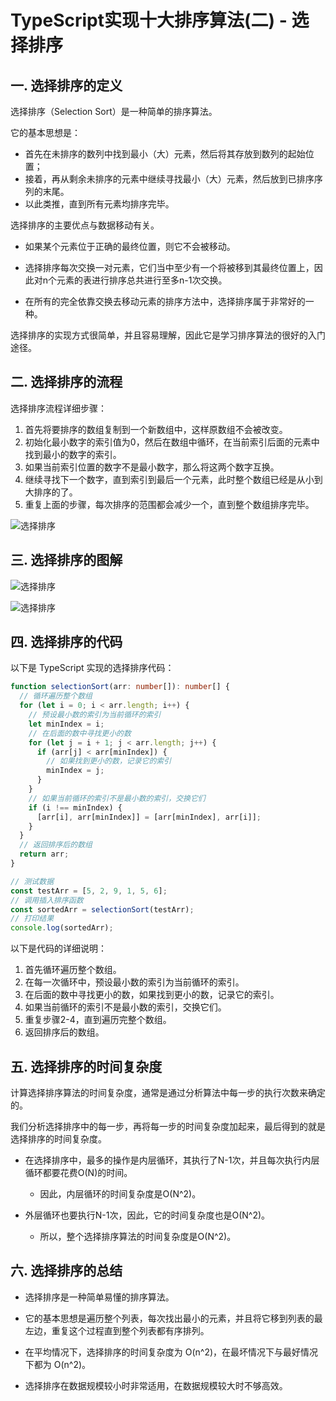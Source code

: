 # TypeScript实现十大排序算法(二) - 选择排序

## 一. 选择排序的定义

选择排序（Selection Sort）是一种简单的排序算法。

它的基本思想是：

* 首先在未排序的数列中找到最小（大）元素，然后将其存放到数列的起始位置；
* 接着，再从剩余未排序的元素中继续寻找最小（大）元素，然后放到已排序序列的末尾。
* 以此类推，直到所有元素均排序完毕。

选择排序的主要优点与数据移动有关。

* 如果某个元素位于正确的最终位置，则它不会被移动。

* 选择排序每次交换一对元素，它们当中至少有一个将被移到其最终位置上，因此对n个元素的表进行排序总共进行至多n-1次交换。
* 在所有的完全依靠交换去移动元素的排序方法中，选择排序属于非常好的一种。

选择排序的实现方式很简单，并且容易理解，因此它是学习排序算法的很好的入门途径。



## 二. 选择排序的流程

选择排序流程详细步骤：

1. 首先将要排序的数组复制到一个新数组中，这样原数组不会被改变。
2. 初始化最小数字的索引值为0，然后在数组中循环，在当前索引后面的元素中找到最小的数字的索引。
3. 如果当前索引位置的数字不是最小数字，那么将这两个数字互换。
4. 继续寻找下一个数字，直到索引到最后一个元素，此时整个数组已经是从小到大排序的了。
5. 重复上面的步骤，每次排序的范围都会减少一个，直到整个数组排序完毕。

![选择排序](https://coderwhy-1257727333.cos.ap-guangzhou.myqcloud.com/uPic/image-20230220154826956.png)



## 三. 选择排序的图解

![选择排序](https://coderwhy-1257727333.cos.ap-guangzhou.myqcloud.com/uPic/image-20230220154848891.png)

![选择排序](https://coderwhy-1257727333.cos.ap-guangzhou.myqcloud.com/uPic/Sorting_selection_sort_anim.png)



## 四. 选择排序的代码

以下是 TypeScript 实现的选择排序代码：

```ts
function selectionSort(arr: number[]): number[] {
  // 循环遍历整个数组
  for (let i = 0; i < arr.length; i++) {
    // 预设最小数的索引为当前循环的索引
    let minIndex = i;
    // 在后面的数中寻找更小的数
    for (let j = i + 1; j < arr.length; j++) {
      if (arr[j] < arr[minIndex]) {
        // 如果找到更小的数，记录它的索引
        minIndex = j;
      }
    }
    // 如果当前循环的索引不是最小数的索引，交换它们
    if (i !== minIndex) {
      [arr[i], arr[minIndex]] = [arr[minIndex], arr[i]];
    }
  }
  // 返回排序后的数组
  return arr;
}

// 测试数据
const testArr = [5, 2, 9, 1, 5, 6];
// 调用插入排序函数
const sortedArr = selectionSort(testArr);
// 打印结果
console.log(sortedArr);
```

以下是代码的详细说明：

1. 首先循环遍历整个数组。
2. 在每一次循环中，预设最小数的索引为当前循环的索引。
3. 在后面的数中寻找更小的数，如果找到更小的数，记录它的索引。
4. 如果当前循环的索引不是最小数的索引，交换它们。
5. 重复步骤2-4，直到遍历完整个数组。
6. 返回排序后的数组。



## 五. 选择排序的时间复杂度

计算选择排序算法的时间复杂度，通常是通过分析算法中每一步的执行次数来确定的。

我们分析选择排序中的每一步，再将每一步的时间复杂度加起来，最后得到的就是选择排序的时间复杂度。

* 在选择排序中，最多的操作是内层循环，其执行了N-1次，并且每次执行内层循环都要花费O(N)的时间。
  * 因此，内层循环的时间复杂度是O(N^2)。

* 外层循环也要执行N-1次，因此，它的时间复杂度也是O(N^2)。
  * 所以，整个选择排序算法的时间复杂度是O(N^2)。





## 六. 选择排序的总结

* 选择排序是一种简单易懂的排序算法。

* 它的基本思想是遍历整个列表，每次找出最小的元素，并且将它移到列表的最左边，重复这个过程直到整个列表都有序排列。

* 在平均情况下，选择排序的时间复杂度为 O(n^2)，在最坏情况下与最好情况下都为 O(n^2)。

* 选择排序在数据规模较小时非常适用，在数据规模较大时不够高效。






